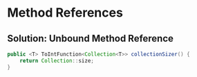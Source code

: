 # Method References

## Solution: Unbound Method Reference

``` java
public <T> ToIntFunction<Collection<T>> collectionSizer() {
    return Collection::size;
}
```
